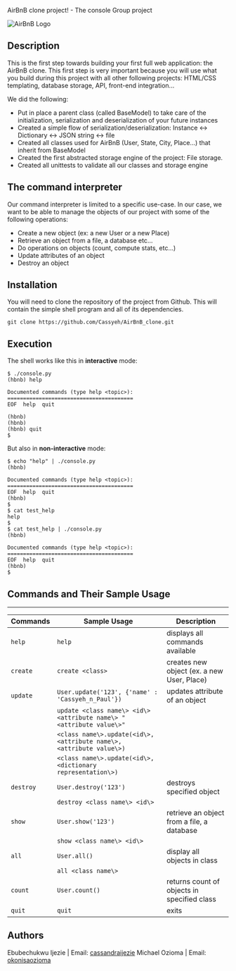 AirBnB clone project! - The console Group project

![AirBnB Logo](https://github.com/Cassyeh/AirBnB_clone/assets/117908223/d96cef53-9dfd-4703-a155-d12adb55fbeb)

## Description
This is the first step towards building your first full web application: the AirBnB clone. This first step is very important because you will use what you build during this project with all other following projects: HTML/CSS templating, database storage, API, front-end integration...

We did the following:
* Put in place a parent class (called BaseModel) to take care of the initialization, serialization and deserialization of your future instances
* Created a simple flow of serialization/deserialization: Instance <-> Dictionary <-> JSON string <-> file
* Created all classes used for AirBnB (User, State, City, Place…) that inherit from BaseModel
* Created the first abstracted storage engine of the project: File storage.
* Created all unittests to validate all our classes and storage engine

## The command interpreter
Our command interpreter is limited to a specific use-case. In our case, we want to be able to manage the objects of our project with some of the following operations:
* Create a new object (ex: a new User or a new Place)
* Retrieve an object from a file, a database etc…
* Do operations on objects (count, compute stats, etc…)
* Update attributes of an object
* Destroy an object

## Installation

You will need to clone the repository of the project from Github. This will contain the simple shell program and all of its dependencies.

```
git clone https://github.com/Cassyeh/AirBnB_clone.git
```

## Execution
The shell works like this in **interactive** mode:

```
$ ./console.py
(hbnb) help

Documented commands (type help <topic>):
========================================
EOF  help  quit

(hbnb)
(hbnb)
(hbnb) quit
$
```

But also in **non-interactive** mode:
```
$ echo "help" | ./console.py
(hbnb)

Documented commands (type help <topic>):
========================================
EOF  help  quit
(hbnb)
$
$ cat test_help
help
$
$ cat test_help | ./console.py
(hbnb)

Documented commands (type help <topic>):
========================================
EOF  help  quit
(hbnb)
$
```
## Commands and Their Sample Usage
---
 Commands  | Sample Usage                                                        | Description                                
 --------- | ---------------------------------------------                       | ------------------------------------------ 
 `help`    | `help`                                                              | displays all commands available            
 `create`  | `create <class>`                                                    | creates new object (ex. a new User, Place) 
 `update`  | `User.update('123', {'name' : 'Cassyeh_n_Paul'})`                   | updates attribute of an object             
           | `update <class name\> <id\> <attribute name\> "<attribute value\>"` |                                            
           | `<class name\>.update(<id\>, <attribute name\>, <attribute value\>)`|                                            
           | `<class name\>.update(<id\>, <dictionary representation\>)`         |                                            
 `destroy` | `User.destroy('123')`                                               | destroys specified object                  
           | `destroy <class name\> <id\>`                                       |                                            
 `show`    | `User.show('123')`                                                  | retrieve an object from a file, a database 
           | `show <class name\> <id\>`                                          |                                            
 `all`     | `User.all()`                                                        | display all objects in class               
           | `all <class name\>`                                                 |                                            
 `count`   | `User.count()`                                                      | returns count of objects in specified class
 `quit`    | `quit`                                                              | exits                                      


## Authors

Ebubechukwu Ijezie | Email: [cassandraijezie](mailto:cassandraijezie@gmail.com)
Michael Ozioma | Email: [okonisaozioma](mailto:okonisaozioma@gmail.com)
